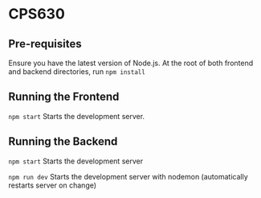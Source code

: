 # CPS630

## Pre-requisites
Ensure you have the latest version of Node.js.
At the root of both frontend and backend directories, run `npm install`

## Running the Frontend

`npm start`
Starts the development server.

## Running the Backend

`npm start`
Starts the development server

`npm run dev`
Starts the development server with nodemon (automatically restarts server on change)
